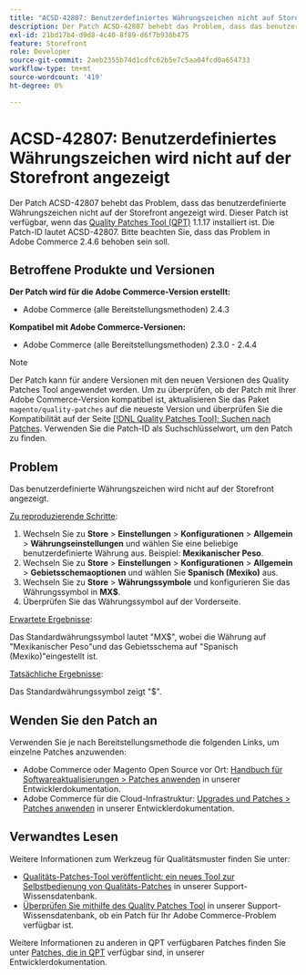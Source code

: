 ```yaml
---
title: "ACSD-42807: Benutzerdefiniertes Währungszeichen nicht auf Storefront angezeigt"
description: Der Patch ACSD-42807 behebt das Problem, dass das benutzerdefinierte Währungszeichen nicht auf der Storefront angezeigt wird. Dieser Patch ist verfügbar, wenn das [Quality Patches Tool (QPT)](/help/announcements/adobe-commerce-announcements/magento-quality-patches-released-new-tool-to-self-serve-quality-patches.md) 1.1.17 installiert ist. Die Patch-ID lautet ACSD-42807. Bitte beachten Sie, dass das Problem in Adobe Commerce 2.4.6 behoben sein soll.
exl-id: 21bd17b4-d9d8-4c40-8f89-d6f7b930b475
feature: Storefront
role: Developer
source-git-commit: 2aeb2355b74d1cdfc62b5e7c5aa04fcd0a654733
workflow-type: tm+mt
source-wordcount: '419'
ht-degree: 0%

---
```


# ACSD-42807: Benutzerdefiniertes Währungszeichen wird nicht auf der Storefront angezeigt

Der Patch ACSD-42807 behebt das Problem, dass das benutzerdefinierte Währungszeichen nicht auf der Storefront angezeigt wird. Dieser Patch ist verfügbar, wenn das [Quality Patches Tool (QPT)](/help/announcements/adobe-commerce-announcements/magento-quality-patches-released-new-tool-to-self-serve-quality-patches.md) 1.1.17 installiert ist. Die Patch-ID lautet ACSD-42807. Bitte beachten Sie, dass das Problem in Adobe Commerce 2.4.6 behoben sein soll.

## Betroffene Produkte und Versionen

**Der Patch wird für die Adobe Commerce-Version erstellt:**

* Adobe Commerce (alle Bereitstellungsmethoden) 2.4.3

**Kompatibel mit Adobe Commerce-Versionen:**

* Adobe Commerce (alle Bereitstellungsmethoden) 2.3.0 - 2.4.4

>[!NOTE]
>
>Der Patch kann für andere Versionen mit den neuen Versionen des Quality Patches Tool angewendet werden. Um zu überprüfen, ob der Patch mit Ihrer Adobe Commerce-Version kompatibel ist, aktualisieren Sie das Paket `magento/quality-patches` auf die neueste Version und überprüfen Sie die Kompatibilität auf der Seite [[!DNL Quality Patches Tool]: Suchen nach Patches](https://experienceleague.adobe.com/tools/commerce-quality-patches/index.html). Verwenden Sie die Patch-ID als Suchschlüsselwort, um den Patch zu finden.

## Problem

Das benutzerdefinierte Währungszeichen wird nicht auf der Storefront angezeigt.

<u>Zu reproduzierende Schritte</u>:

1. Wechseln Sie zu **Store** > **Einstellungen** > **Konfigurationen** > **Allgemein** > **Währungseinstellungen** und wählen Sie eine beliebige benutzerdefinierte Währung aus. Beispiel: **Mexikanischer Peso**.
1. Wechseln Sie zu **Store** > **Einstellungen** > **Konfigurationen** > **Allgemein** > **Gebietsschemaoptionen** und wählen Sie **Spanisch (Mexiko)** aus.
1. Wechseln Sie zu **Store** > **Währungssymbole** und konfigurieren Sie das Währungssymbol in **MX$**.
1. Überprüfen Sie das Währungssymbol auf der Vorderseite.

<u>Erwartete Ergebnisse</u>:

Das Standardwährungssymbol lautet &quot;MX$&quot;, wobei die Währung auf &quot;Mexikanischer Peso&quot;und das Gebietsschema auf &quot;Spanisch (Mexiko)&quot;eingestellt ist.

<u>Tatsächliche Ergebnisse</u>:

Das Standardwährungssymbol zeigt &quot;$&quot;.

## Wenden Sie den Patch an

Verwenden Sie je nach Bereitstellungsmethode die folgenden Links, um einzelne Patches anzuwenden:

* Adobe Commerce oder Magento Open Source vor Ort: [Handbuch für Softwareaktualisierungen > Patches anwenden](https://experienceleague.adobe.com/en/docs/commerce-operations/tools/quality-patches-tool/usage) in unserer Entwicklerdokumentation.
* Adobe Commerce für die Cloud-Infrastruktur: [Upgrades und Patches > Patches anwenden](https://experienceleague.adobe.com/en/docs/commerce-cloud-service/user-guide/develop/upgrade/apply-patches) in unserer Entwicklerdokumentation.

## Verwandtes Lesen

Weitere Informationen zum Werkzeug für Qualitätsmuster finden Sie unter:

* [Qualitäts-Patches-Tool veröffentlicht: ein neues Tool zur Selbstbedienung von Qualitäts-Patches](/help/announcements/adobe-commerce-announcements/magento-quality-patches-released-new-tool-to-self-serve-quality-patches.md) in unserer Support-Wissensdatenbank.
* [Überprüfen Sie mithilfe des Quality Patches Tool](/help/support-tools/patches-available-in-qpt-tool/check-patch-for-magento-issue-with-magento-quality-patches.md) in unserer Support-Wissensdatenbank, ob ein Patch für Ihr Adobe Commerce-Problem verfügbar ist.

Weitere Informationen zu anderen in QPT verfügbaren Patches finden Sie unter [Patches, die in QPT](https://experienceleague.adobe.com/tools/commerce-quality-patches/index.html) verfügbar sind, in unserer Entwicklerdokumentation.
